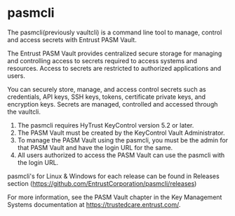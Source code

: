 # pasmcli
The pasmcli(previously vaultcli) is a command line tool to manage, control and access secrets with Entrust PASM Vault.

The Entrust PASM Vault provides centralized secure storage for managing and controlling access to secrets required to access systems and resources. Access to secrets are restricted to authorized applications and users.

You can securely store, manage, and access control secrets such as credentials, API keys, SSH keys, tokens, certificate private keys, and encryption keys. Secrets are managed, controlled and accessed through the vaultcli.

1. The pasmcli requires HyTrust KeyControl version 5.2 or later.
2. The PASM Vault must be created by the KeyControl Vault Administrator.
3. To manage the PASM Vault using the pasmcli, you must be the admin for that PASM Vault and have the login URL for the same.
4. All users authorized to access the PASM Vault can use the pasmcli with the login URL.

pasmcli's for Linux & Windows for each release can be found in Releases section (https://github.com/EntrustCorporation/pasmcli/releases)

For more information, see the PASM Vault chapter in the Key Management Systems documentation at https://trustedcare.entrust.com/.
